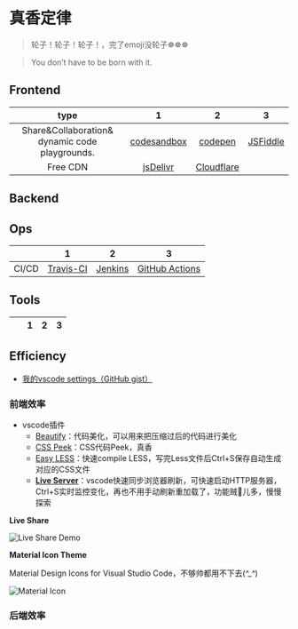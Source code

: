 # 真香定律

>轮子！轮子！轮子！，完了emoji没轮子☸️☸️☸️

>You don’t have to be born with it.

## Frontend

|type|1|2|3|
|:--:|:--:|:--:|:--:|
|Share&Collaboration& dynamic code playgrounds.|[codesandbox](https://codesandbox.io/explore)|[codepen](https://codepen.io/)|[JSFiddle](https://docs.jsfiddle.net/github-integration)|
|Free CDN|[jsDelivr](https://www.jsdelivr.com/)|[Cloudflare](https://www.cloudflare.com/cdn/)|

## Backend


## Ops

|&ensp;|1|2|3|
|:--:|:--:|:--:|:--:|
|CI/CD|[Travis-CI](https://travis-ci.org/)|[Jenkins](https://jenkins.io/zh/)|[GitHub Actions](https://github-actions.netlify.com/)|


## Tools

|&ensp;|1|2|3|
|:--:|:--:|:--:|:--:|


## Efficiency

- [我的vscode settings（GitHub gist）](https://gist.github.com/yeshan333/2f219672ddfcae7b58d64c3df71d7280)

### 前端效率

- vscode插件
  - [Beautify](https://marketplace.visualstudio.com/items?itemName=HookyQR.beautify)：代码美化，可以用来把压缩过后的代码进行美化
  - [CSS Peek](https://marketplace.visualstudio.com/items?itemName=pranaygp.vscode-css-peek)：CSS代码Peek，真香
  - [Easy LESS](https://marketplace.visualstudio.com/items?itemName=mrcrowl.easy-less)：快速compile LESS，写完Less文件后Ctrl+S保存自动生成对应的CSS文件
  - [**Live Server**](https://marketplace.visualstudio.com/items?itemName=ritwickdey.LiveServer)：vscode快速同步浏览器刷新，可快速启动HTTP服务器，Ctrl+S实时监控变化，再也不用手动刷新重加载了，功能贼🐓儿多，慢慢探索

**Live Share**

![Live Share Demo](https://img.vim-cn.com/11/51c83e5889d5b0143d23c0e113ddc4c3c1c651.gif)

**Material Icon Theme**

Material Design Icons for Visual Studio Code，不够帅都用不下去(*^_^*)

![Material Icon](https://img.vim-cn.com/41/b6ebcec3c07861c1a5c6eb918876672d863a32.png)

### 后端效率




